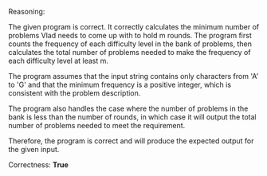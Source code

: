 Reasoning: 

The given program is correct. It correctly calculates the minimum number of problems Vlad needs to come up with to hold m rounds. The program first counts the frequency of each difficulty level in the bank of problems, then calculates the total number of problems needed to make the frequency of each difficulty level at least m.

The program assumes that the input string contains only characters from 'A' to 'G' and that the minimum frequency is a positive integer, which is consistent with the problem description.

The program also handles the case where the number of problems in the bank is less than the number of rounds, in which case it will output the total number of problems needed to meet the requirement.

Therefore, the program is correct and will produce the expected output for the given input.

Correctness: **True**